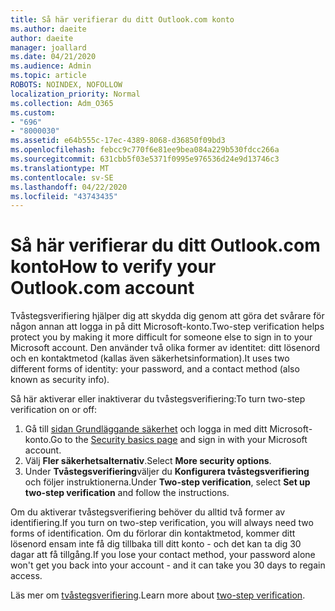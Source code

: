 ```yaml
---
title: Så här verifierar du ditt Outlook.com konto
ms.author: daeite
author: daeite
manager: joallard
ms.date: 04/21/2020
ms.audience: Admin
ms.topic: article
ROBOTS: NOINDEX, NOFOLLOW
localization_priority: Normal
ms.collection: Adm_O365
ms.custom:
- "696"
- "8000030"
ms.assetid: e64b555c-17ec-4389-8068-d36850f09bd3
ms.openlocfilehash: febcc9c770f6e81ee9bea084a229b530fdcc266a
ms.sourcegitcommit: 631cbb5f03e5371f0995e976536d24e9d13746c3
ms.translationtype: MT
ms.contentlocale: sv-SE
ms.lasthandoff: 04/22/2020
ms.locfileid: "43743435"
---
```

# <a name="how-to-verify-your-outlookcom-account"></a><span data-ttu-id="68e2a-102">Så här verifierar du ditt Outlook.com konto</span><span class="sxs-lookup"><span data-stu-id="68e2a-102">How to verify your Outlook.com account</span></span>

<span data-ttu-id="68e2a-103">Tvåstegsverifiering hjälper dig att skydda dig genom att göra det svårare för någon annan att logga in på ditt Microsoft-konto.</span><span class="sxs-lookup"><span data-stu-id="68e2a-103">Two-step verification helps protect you by making it more difficult for someone else to sign in to your Microsoft account.</span></span> <span data-ttu-id="68e2a-104">Den använder två olika former av identitet: ditt lösenord och en kontaktmetod (kallas även säkerhetsinformation).</span><span class="sxs-lookup"><span data-stu-id="68e2a-104">It uses two different forms of identity: your password, and a contact method (also known as security info).</span></span>
  
<span data-ttu-id="68e2a-105">Så här aktiverar eller inaktiverar du tvåstegsverifiering:</span><span class="sxs-lookup"><span data-stu-id="68e2a-105">To turn two-step verification on or off:</span></span>
  
1. <span data-ttu-id="68e2a-106">Gå till [sidan Grundläggande säkerhet](https://go.microsoft.com/fwlink/?linkid=842325) och logga in med ditt Microsoft-konto.</span><span class="sxs-lookup"><span data-stu-id="68e2a-106">Go to the [Security basics page](https://go.microsoft.com/fwlink/?linkid=842325) and sign in with your Microsoft account.</span></span>
2. <span data-ttu-id="68e2a-107">Välj **Fler säkerhetsalternativ**.</span><span class="sxs-lookup"><span data-stu-id="68e2a-107">Select **More security options**.</span></span>
3. <span data-ttu-id="68e2a-108">Under **Tvåstegsverifiering**väljer du **Konfigurera tvåstegsverifiering** och följer instruktionerna.</span><span class="sxs-lookup"><span data-stu-id="68e2a-108">Under **Two-step verification**, select **Set up two-step verification** and follow the instructions.</span></span>

<span data-ttu-id="68e2a-109">Om du aktiverar tvåstegsverifiering behöver du alltid två former av identifiering.</span><span class="sxs-lookup"><span data-stu-id="68e2a-109">If you turn on two-step verification, you will always need two forms of identification.</span></span> <span data-ttu-id="68e2a-110">Om du förlorar din kontaktmetod, kommer ditt lösenord ensam inte få dig tillbaka till ditt konto - och det kan ta dig 30 dagar att få tillgång.</span><span class="sxs-lookup"><span data-stu-id="68e2a-110">If you lose your contact method, your password alone won't get you back into your account - and it can take you 30 days to regain access.</span></span>
  
<span data-ttu-id="68e2a-111">Läs mer om [tvåstegsverifiering](https://go.microsoft.com/fwlink/?linkid=872270).</span><span class="sxs-lookup"><span data-stu-id="68e2a-111">Learn more about [two-step verification](https://go.microsoft.com/fwlink/?linkid=872270).</span></span>
  